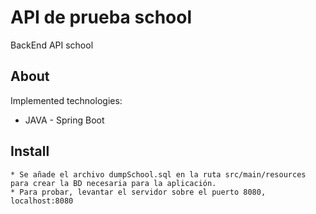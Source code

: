 # API de prueba school

BackEnd API school

## About

Implemented technologies:

*   JAVA - Spring Boot


## Install
	* Se añade el archivo dumpSchool.sql en la ruta src/main/resources para crear la BD necesaria para la aplicación.
	* Para probar, levantar el servidor sobre el puerto 8080, localhost:8080
